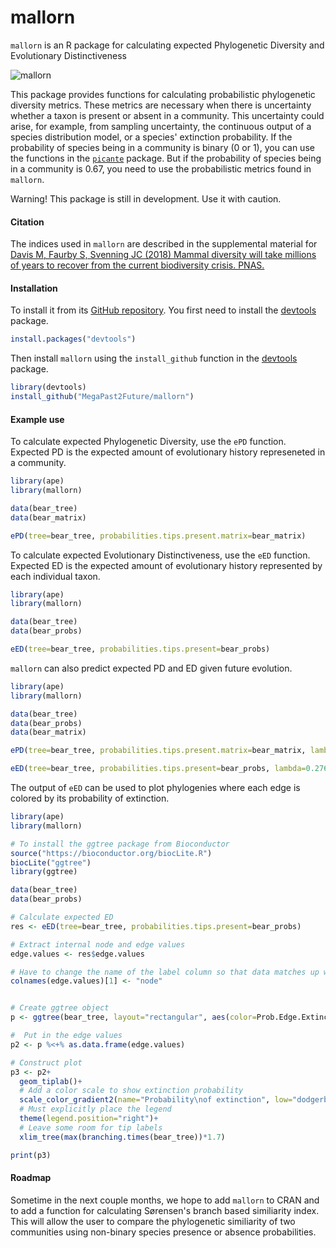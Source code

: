 # mallorn
`mallorn` is an R package for calculating expected Phylogenetic Diversity and Evolutionary Distinctiveness

![mallorn](https://user-images.githubusercontent.com/31075082/33756280-059d7e6a-dbf5-11e7-9735-e9110da58421.png)

This package provides functions for calculating probabilistic phylogenetic diversity metrics. These metrics are necessary when there is uncertainty whether a taxon is present or absent in a community. This uncertainty could arise, for example, from sampling uncertainty, the continuous output of a species distribution model, or a species' extinction probability. If the probability of species being in a community is binary (0 or 1), you can use the functions in the [`picante`](https://cran.r-project.org/web/packages/picante/index.html) package. But if the probability of species being in a community is 0.67, you need to use the probabilistic metrics found in `mallorn`.

Warning! This package is still in development. Use it with caution.

#### Citation

The indices used in `mallorn` are described in the supplemental material for [Davis M, Faurby S, Svenning JC (2018) Mammal diversity will take millions of years to recover from the current biodiversity crisis. PNAS.](http://www.pnas.org/content/early/2018/10/09/1804906115)


#### Installation

To install it from its
[GitHub repository](https://github.com/MegaPast2Future/mallorn). You first need to
install the [devtools](https://github.com/hadley/devtools) package.

```r
install.packages("devtools")
```

Then install `mallorn` using the `install_github` function in the
[devtools](https://github.com/hadley/devtools) package.

```r
library(devtools)
install_github("MegaPast2Future/mallorn")
```

#### Example use

To calculate expected Phylogenetic Diversity, use the `ePD` function. Expected PD is the expected amount of evolutionary history represeneted in a community.

```r
library(ape)
library(mallorn)

data(bear_tree)
data(bear_matrix)

ePD(tree=bear_tree, probabilities.tips.present.matrix=bear_matrix)
```


To calculate expected Evolutionary Distinctiveness, use the `eED` function. Expected ED is the expected amount of evolutionary history represented by each individual taxon.

```r
library(ape)
library(mallorn)

data(bear_tree)
data(bear_probs)

eED(tree=bear_tree, probabilities.tips.present=bear_probs)
```


`mallorn` can also predict expected PD and ED given future evolution.

```r
library(ape)
library(mallorn)

data(bear_tree)
data(bear_probs)
data(bear_matrix)

ePD(tree=bear_tree, probabilities.tips.present.matrix=bear_matrix, lambda=0.276, mu=0.272, tMa=2)

eED(tree=bear_tree, probabilities.tips.present=bear_probs, lambda=0.276, mu=0.272, tMa=2)
```


The output of `eED` can be used to plot phylogenies where each edge is colored by its probability of extinction.

```r
library(ape)
library(mallorn)

# To install the ggtree package from Bioconductor
source("https://bioconductor.org/biocLite.R")
biocLite("ggtree")
library(ggtree)

data(bear_tree)
data(bear_probs)

# Calculate expected ED
res <- eED(tree=bear_tree, probabilities.tips.present=bear_probs)

# Extract internal node and edge values
edge.values <- res$edge.values

# Have to change the name of the label column so that data matches up with ggtree
colnames(edge.values)[1] <- "node"


# Create ggtree object
p <- ggtree(bear_tree, layout="rectangular", aes(color=Prob.Edge.Extinct.t), size=1)

#  Put in the edge values
p2 <- p %<+% as.data.frame(edge.values)

# Construct plot
p3 <- p2+
  geom_tiplab()+
  # Add a color scale to show extinction probability
  scale_color_gradient2(name="Probability\nof extinction", low="dodgerblue2", mid="bisque", high="red1", midpoint=.50, guide="colorbar")+
  # Must explicitly place the legend
  theme(legend.position="right")+
  # Leave some room for tip labels
  xlim_tree(max(branching.times(bear_tree))*1.7)

print(p3)
```

#### Roadmap 

Sometime in the next couple months, we hope to add `mallorn` to CRAN and to add a function for calculating Sørensen's branch based similiarity index. This will allow the user to compare the phylogenetic similiarity of two communities using non-binary species presence or absence probabilities. 
